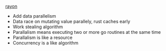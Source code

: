 [rayon](https://youtu.be/gof_OEv71Aw)
- Add data parallelism
- Data race on mutating value parallely, rust caches early
- Work stealing algorithm
- Parallalism means executing two or more go routines at the same time
- Parallalism is like a resource
- Concurrency is a like algorithm